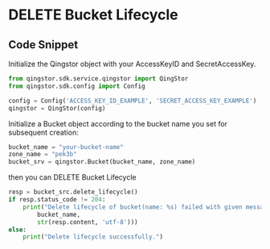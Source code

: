 # DELETE Bucket Lifecycle

## Code Snippet

Initialize the Qingstor object with your AccessKeyID and SecretAccessKey.

```python
from qingstor.sdk.service.qingstor import QingStor
from qingstor.sdk.config import Config

config = Config('ACCESS_KEY_ID_EXAMPLE', 'SECRET_ACCESS_KEY_EXAMPLE')
qingstor = QingStor(config)
```

Initialize a Bucket object according to the bucket name you set for subsequent creation:

```python
bucket_name = "your-bucket-name"
zone_name = "pek3b"
bucket_srv = qingstor.Bucket(bucket_name, zone_name)
```

then you can DELETE Bucket Lifecycle

```python
resp = bucket_src.delete_lifecycle()
if resp.status_code != 204:
    print("Delete lifecycle of bucket(name: %s) failed with given message: %s\n" % (
        bucket_name,
        str(resp.content, 'utf-8')))
else:
    print("Delete lifecycle successfully.")
```
